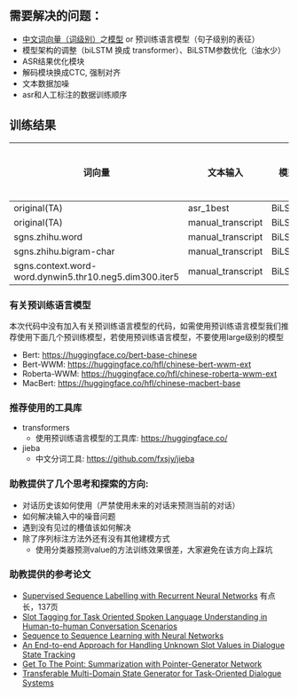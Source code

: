 ## 需要解决的问题：
- [中文词向量（词级别）](https://github.com/Embedding/Chinese-Word-Vectors/blob/master/README_zh.md)之[模型](https://jbox.sjtu.edu.cn/l/a19WDe) or 预训练语言模型（句子级别的表征）
- 模型架构的调整（biLSTM 换成 transformer）、BiLSTM参数优化（油水少）
- ASR结果优化模块
- 解码模块换成CTC, 强制对齐
- 文本数据加噪
- asr和人工标注的数据训练顺序

## 训练结果
| 词向量 | 文本输入 | 模型 | 解码模块 | 收敛轮数 | Dev acc |
| ---- | ---- | ---- |  ---- |  ---- |  ---- |  
| original(TA) | asr_1best | BiLSTM | original | ? | 71.3966 |
| original(TA) | manual_transcript | BiLSTM | original | 87 | 93.1844 |
| sgns.zhihu.word | manual_transcript | BiLSTM | original | 48 | 94.1899  |
| sgns.zhihu.bigram-char | manual_transcript | BiLSTM | original | 40 | 93.9665  |
| sgns.context.word-word.dynwin5.thr10.neg5.dim300.iter5 | manual_transcript | BiLSTM | original | 8 | 93.0726 |


### 有关预训练语言模型
本次代码中没有加入有关预训练语言模型的代码，如需使用预训练语言模型我们推荐使用下面几个预训练模型，若使用预训练语言模型，不要使用large级别的模型
+ Bert: https://huggingface.co/bert-base-chinese
+ Bert-WWM: https://huggingface.co/hfl/chinese-bert-wwm-ext
+ Roberta-WWM: https://huggingface.co/hfl/chinese-roberta-wwm-ext
+ MacBert: https://huggingface.co/hfl/chinese-macbert-base

### 推荐使用的工具库
+ transformers
  + 使用预训练语言模型的工具库: https://huggingface.co/
+ jieba
  + 中文分词工具: https://github.com/fxsjy/jieba

### 助教提供了几个思考和探索的方向:
+ 对话历史该如何使用（严禁使用未来的对话来预测当前的对话）
+ 如何解决输入中的噪音问题
+ 遇到没有见过的槽值该如何解决
+ 除了序列标注方法外还有没有其他建模方式
    + 使用分类器预测value的方法训练效果很差，大家避免在该方向上踩坑

### 助教提供的参考论文
+ [Supervised Sequence Labelling with Recurrent Neural Networks](https://www.cs.toronto.edu/~graves/preprint.pdf) 有点长，137页
+ [Slot Tagging for Task Oriented Spoken Language Understanding in Human-to-human Conversation Scenarios](https://aclanthology.org/K19-1071.pdf)
+ [Sequence to Sequence Learning with Neural Networks](https://arxiv.org/pdf/1409.3215.pdf)
+ [An End-to-end Approach for Handling Unknown Slot Values in Dialogue State Tracking](https://arxiv.org/pdf/1805.01555.pdf)
+ [Get To The Point: Summarization with Pointer-Generator Network](https://arxiv.org/pdf/1704.04368.pdf)
+ [Transferable Multi-Domain State Generator for Task-Oriented Dialogue Systems](https://arxiv.org/pdf/1905.08743.pdf)
